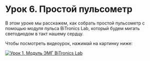 # Урок 6. Простой пульсометр

В этом уроке мы расскажем, как собрать простой пульсометр с помощью модуля пульса BiTronics Lab, который будем мигать светодиодом в такт нашему сердцу.

Чтобы посмотреть видеоурок, нажимай на картинку ниже:

[![Урок 1. Модуль ЭМГ BiTronics Lab](https://img.youtube.com/vi/bW4lW-ShvDc/0.jpg)](https://www.youtube.com/watch?v=bW4lW-ShvDc)
